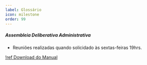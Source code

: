 ```yaml
---
label: Glossário
icon: milestone
order: 99
---
```


##### Assembleia Deliberativa Administrativa
  - Reuniões realizadas quando solicidado às sextas-feiras 19hrs.


[!ref Download do Manual](#)
